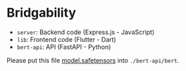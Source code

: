 # Bridgability
- `server`: Backend code (Express.js - JavaScript)
- `lib`: Frontend code (Flutter - Dart)
- `bert-api`: API (FastAPI - Python)

Please put this file
[model.safetensors](https://1drv.ms/u/c/5cbd9e9c6cfdcedf/EWqB0w4ZJoZAhvaEmbHeW18BtxhM4wEfr_jQFuiXaZYXPQ?e=90KBwW) into `./bert-api/bert`.
